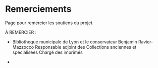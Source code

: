 # Remerciements

Page pour remercier les soutiens du projet.

À REMERCIER :

- Bibliothèque municipale de Lyon et le conservateur Benjamin Ravier-Mazzocco
Responsable adjoint des Collections anciennes et spécialisées
Chargé des imprimés

- 